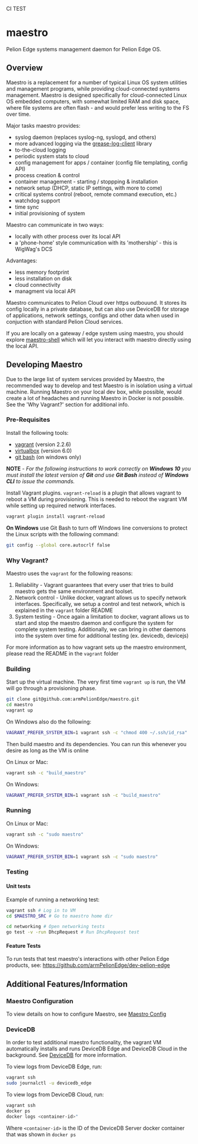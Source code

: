 CI TEST

# maestro
Pelion Edge systems management daemon for Pelion Edge OS. 

## Overview

Maestro is a replacement for a number of typical Linux OS system utilities and management programs, while providing cloud-connected systems management. Maestro is designed specifically for cloud-connected Linux OS embedded computers, with somewhat limited RAM and disk space, where file systems are often flash - and would prefer less writing to the FS over time.

Major tasks maestro provides:
- syslog daemon (replaces syslog-ng, syslogd, and others)
- more advanced logging via the [grease-log-client](https://github.com/armPelionEdge/grease-log-client) library
- to-the-cloud logging
- periodic system stats to cloud
- config management for apps / container (config file templating, config API)
- process creation & control
- container management - starting / stoppping & installation
- network setup (DHCP, static IP settings, with more to come)
- critical systems control (reboot, remote command execution, etc.)
- watchdog support
- time sync
- initial provisioning of system

Maestro can communicate in two ways:
- locally with other process over its local API
- a 'phone-home' style communication with its 'mothership' - this is WigWag's DCS

Advantages:
- less memory footprint
- less installation on disk
- cloud connectivity
- managment via local API

Maestro communicates to Pelion Cloud over https outbouund. It stores its config locally in a private database, but can also use DeviceDB for storage of applications, network settings, configs and other data when used in conjuction with standard Pelion Cloud services.

If you are locally on a gateway / edge system using maestro, you should explore [maestro-shell](https://github.com/armPelionEdge/maestro-shell) which will let you interact with maestro directly using the local API.

## Developing Maestro

Due to the large list of system services provided by Maestro, the recommended way to develop and test Maestro is in isolation using a virtual machine.  Running Maestro on your local dev box, while possible, would create a lot of headaches and running Maestro in Docker is not possible.  See the 'Why Vagrant?' section for additional info.

### Pre-Requisites

Install the following tools:

* [vagrant](https://www.vagrantup.com/) (version 2.2.6)
* [virtualbox](https://www.virtualbox.org/) (version 6.0)
* [git bash](https://git-scm.com/downloads) (on windows only)

**NOTE** - 
_For the following instructions to work correctly on **Windows 10** you must install the latest version of **Git** and use **Git Bash** instead of **Windows CLI** to issue the commands._

Install Vagrant plugins. `vagrant-reload` is a plugin that allows vagrant to reboot a VM during provisioning. This is needed to reboot the vagrant VM while setting up required network interfaces.

```bash
vagrant plugin install vagrant-reload
```

**On Windows** use Git Bash to turn off Windows line conversions to protect the Linux scripts with the following command:
```bash
git config --global core.autocrlf false
```

### Why Vagrant?

Maestro uses the `vagrant` for the following reasons:
1. Reliability - Vagrant guarantees that every user that tries to build maestro gets the same environment and toolset.
2. Network control - Unlike docker, vagrant allows us to specify network interfaces. Specifically, we setup a control and test network, which is explained in the `vagrant` folder README
3. System testing - Once again a limitation to docker, vagrant allows us to start and stop the maestro daemon and configure the system for complete system testing. Additionally, we can bring in other daemons into the system over time for additional testing (ex. devicedb, devicejs)

For more information as to how vagrant sets up the maestro environment, please read the README in the `vagrant` folder

### Building

Start up the virtual machine. The very first time `vagrant up` is run, the VM will go through a provisioning phase.

```bash
git clone git@github.com:armPelionEdge/maestro.git
cd maestro
vagrant up
```

On Windows also do the following:
```bash
VAGRANT_PREFER_SYSTEM_BIN=1 vagrant ssh -c "chmod 400 ~/.ssh/id_rsa"
```

Then build maestro and its dependencies. You can run this whenever you desire as long as the VM is online

On Linux or Mac:
```bash
vagrant ssh -c "build_maestro"
```
On Windows:
```bash
VAGRANT_PREFER_SYSTEM_BIN=1 vagrant ssh -c "build_maestro"
```

### Running

On Linux or Mac:
```bash
vagrant ssh -c "sudo maestro"
```

On Windows:
```bash
VAGRANT_PREFER_SYSTEM_BIN=1 vagrant ssh -c "sudo maestro"
```

### Testing

#### Unit tests

Example of running a networking test:

```bash
vagrant ssh # Log in to VM
cd $MAESTRO_SRC # Go to maestro home dir

cd networking # Open networking tests
go test -v -run DhcpRequest # Run DhcpRequest test
```

#### Feature Tests

To run tests that test maestro's interactions with other Pelion Edge products, see:
https://github.com/armPelionEdge/dev-pelion-edge

## Additional Features/Information

### Maestro Configuration

To view details on how to configure Maestro, see [Maestro Config](docs/maestro_config.md)

### DeviceDB

In order to test additional maestro functionality, the vagrant VM automatically installs and runs DeviceDB Edge and DeviceDB Cloud in the background. See [DeviceDB](https://github.com/armPelionEdge/devicedb) for more information.

To view logs from DeviceDB Edge, run:
```bash
vagrant ssh
sudo journalctl -u devicedb_edge
```

To view logs from DeviceDB Cloud, run:
```bash
vagrant ssh
docker ps
docker logs <container-id>"
```
Where `<container-id>` is the ID of the DeviceDB Server docker container that was shown in `docker ps`
